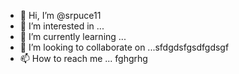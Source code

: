 - 👋 Hi, I’m @srpuce11
- 👀 I’m interested in ...
- 🌱 I’m currently learning ...
- 💞️ I’m looking to collaborate on ...sfdgdsfgsdfgdsgf
- 📫 How to reach me ...
fghgrhg
<!---
srpuce11/srpuce11 is a ✨ special ✨ repository because its `README.md` (this file) appears on your GitHub profile.
You can click the Preview link to take a look at your changes.
--->
